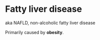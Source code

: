 # Fatty liver disease

aka NAFLD, non-alcoholic fatty liver disease

Primarily caused by **obesity**.

